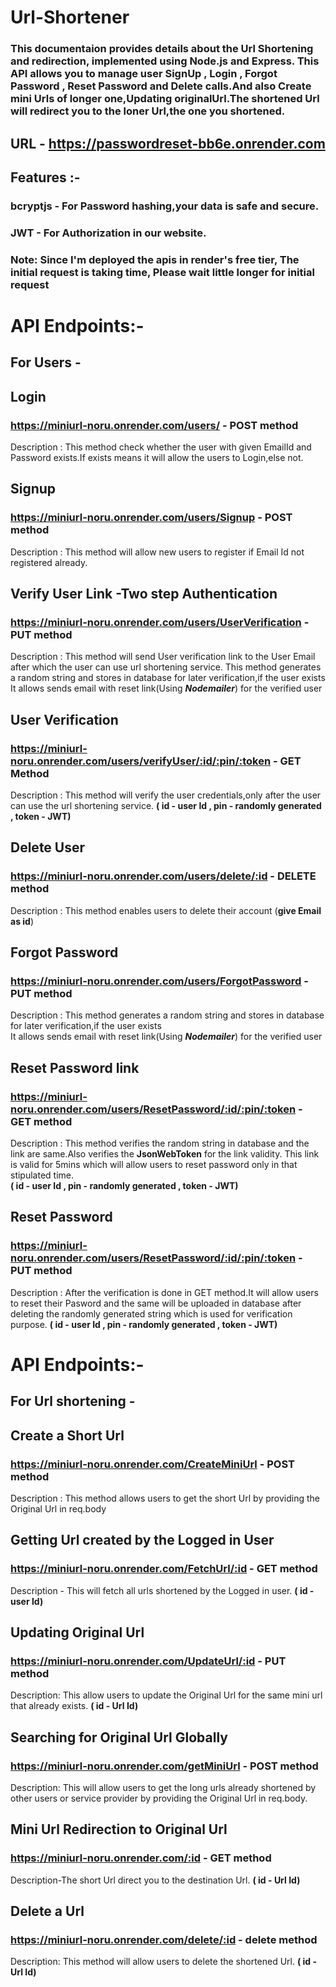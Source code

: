 # Url-Shortener

### This documentaion provides details about the Url Shortening and redirection, implemented using Node.js and Express. This API allows you to manage  user SignUp , Login , Forgot Password , Reset Password and Delete calls.And also Create mini Urls of longer one,Updating originalUrl.The shortened Url will redirect you to the loner Url,the one you shortened.

## URL - https://passwordreset-bb6e.onrender.com ##

## Features :-
### bcryptjs - For Password hashing,your data is safe and secure.
### JWT - For Authorization in our website.

### Note: Since I'm deployed the apis in render's free tier, The initial request is taking time, Please wait little longer for initial request


# API Endpoints:-
## For Users -

## Login
### https://miniurl-noru.onrender.com/users/ - POST method<br/>
Description : This method check whether the user with given EmailId and Password exists.If exists means it will allow the users to Login,else not.

## Signup
### https://miniurl-noru.onrender.com/users/Signup - POST method<br/>
Description : This method will allow new users to register if Email Id not registered already.

## Verify User Link -Two step Authentication
### https://miniurl-noru.onrender.com/users/UserVerification - PUT method<br/>
Description : This method will send User verification link to the User Email after which the user can use url shortening service.
This method generates a random string and stores in database for later verification,if the user exists<br/>
             It allows sends email with reset link(Using ***Nodemailer***) for the verified user

## User Verification
### https://miniurl-noru.onrender.com/users/verifyUser/:id/:pin/:token - GET Method<br/>
Description : This method will verify the user credentials,only after the user can use the url shortening service.
 **( id - user Id , pin - randomly generated , token - JWT)**


## Delete User
### https://miniurl-noru.onrender.com/users/delete/:id  - DELETE method<br/>
Description : This method enables users to delete their account  (**give Email as id**)

## Forgot Password
### https://miniurl-noru.onrender.com/users/ForgotPassword - PUT method<br/>
Description : This method generates a random string and stores in database for later verification,if the user exists<br/>
             It allows sends email with reset link(Using ***Nodemailer***) for the verified user

## Reset Password link
### https://miniurl-noru.onrender.com/users/ResetPassword/:id/:pin/:token - GET method<br/>
Description : This method verifies the random string in database and the link are same.Also verifies the **JsonWebToken** for the link validity.
              This link is valid for 5mins which will allow users to reset password only in that stipulated time.<br/>
              **( id - user Id , pin - randomly generated , token - JWT)**

## Reset Password 
### https://miniurl-noru.onrender.com/users/ResetPassword/:id/:pin/:token - PUT method<br/>
Description : After the verification is done in GET method.It will allow users to reset their Pasword and the same will be uploaded in database after deleting the randomly generated string which is used for verification purpose.
 **( id - user Id , pin - randomly generated , token - JWT)**


 # API Endpoints:-
## For Url shortening -

## Create a Short Url
### https://miniurl-noru.onrender.com/CreateMiniUrl - POST method<br/>
Description : This method allows users to get the short Url by providing the Original Url in req.body

## Getting Url created by the Logged in User
### https://miniurl-noru.onrender.com/FetchUrl/:id - GET method<br/>
Description - This will fetch all urls shortened by the Logged in user.
**( id - user Id)**

## Updating Original Url 
### https://miniurl-noru.onrender.com/UpdateUrl/:id - PUT method<br/>
Description: This allow users to update the Original Url for the same mini url that already exists.
**( id - Url Id)**

## Searching for Original Url Globally
### https://miniurl-noru.onrender.com/getMiniUrl - POST method<br/>
Description: This will allow users to get the long urls already shortened by other users or service provider by providing the Original Url in req.body.

## Mini Url Redirection to Original Url
### https://miniurl-noru.onrender.com/:id - GET method<br/>
Description-The short Url direct you to the destination Url.
**( id - Url Id)**

## Delete a Url
### https://miniurl-noru.onrender.com/delete/:id - delete method<br/>
Description: This method will allow users to delete the shortened Url.
**( id - Url Id)**
